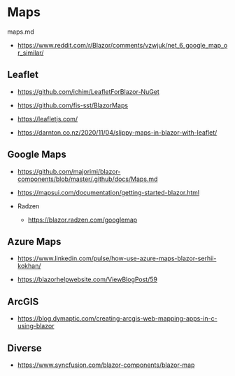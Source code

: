 # Maps

maps.md

*   https://www.reddit.com/r/Blazor/comments/vzwjuk/net_6_google_map_or_similar/

## Leaflet 

*   https://github.com/ichim/LeafletForBlazor-NuGet

*   https://github.com/fis-sst/BlazorMaps

*   https://leafletjs.com/

*   https://darnton.co.nz/2020/11/04/slippy-maps-in-blazor-with-leaflet/

## Google Maps

*   https://github.com/majorimi/blazor-components/blob/master/.github/docs/Maps.md

*   https://mapsui.com/documentation/getting-started-blazor.html

*   Radzen

    *   https://blazor.radzen.com/googlemap

## Azure Maps

*   https://www.linkedin.com/pulse/how-use-azure-maps-blazor-serhii-kokhan/

*   https://blazorhelpwebsite.com/ViewBlogPost/59

## ArcGIS

*   https://blog.dymaptic.com/creating-arcgis-web-mapping-apps-in-c-using-blazor

## Diverse

*   https://www.syncfusion.com/blazor-components/blazor-map
